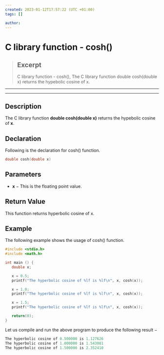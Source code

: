 ```yaml
---
created: 2023-01-12T17:57:22 (UTC +01:00)
tags: []

author: 
---
```


# C library function - cosh()

> ## Excerpt
> C library function - cosh(),  The C library function double cosh(double x) returns the hypebolic cosine of x.

---
---

  

## Description

The C library function **double cosh(double x)** returns the hypebolic cosine of **x**.

## Declaration

Following is the declaration for cosh() function.

```c
double cosh(double x)
```

## Parameters

-   **x** − This is the floating point value.
    

## Return Value

This function returns hyperbolic cosine of x.

## Example

The following example shows the usage of cosh() function.

```c
#include <stdio.h>
#include <math.h>

int main () {
   double x;

   x = 0.5;
   printf("The hyperbolic cosine of %lf is %lf\n", x, cosh(x));

   x = 1.0;
   printf("The hyperbolic cosine of %lf is %lf\n", x, cosh(x));

   x = 1.5;
   printf("The hyperbolic cosine of %lf is %lf\n", x, cosh(x));

   return(0);
}
```

Let us compile and run the above program to produce the following result −

```c
The hyperbolic cosine of 0.500000 is 1.127626
The hyperbolic cosine of 1.000000 is 1.543081
The hyperbolic cosine of 1.500000 is 2.352410

```


